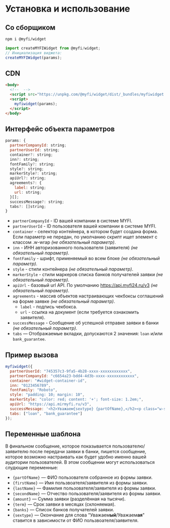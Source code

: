 # Установка и использование

## Со сборщиком

```bash
npm i @myfi/widget
```

```js
import createMYFIWidget from @myfi/widget;
// Инициализация виджета:
createMYFIWidget(params);
```

## CDN

```html
<body>
  <!--  -->
  <script src="https://unpkg.com/@myfi/widget/dist/_bundles/myfiwidget.js"></script>
  <script>
  	myfiwidget(params);
  </script>
</body>
```

## Интерфейс объекта параметров

```js
params: {
  partnerCompanyId: string;
  partnerUserId: string;
  container?: string;
  inn?: string;
  fontFamily?: string;
  style?: string;
  markerStyle?: string;
  apiUrl?: string;
  agreements?: {
    label: string;
    url: string;
  }[];
  successMessage?: string;
  tabs?: []string;
}
```

- `partnerCompanyId` - ID вашей компании в системе MYFI.
- `partnerUserId` - ID пользователя вашей компании в системе MYFI.
- `container` - селектор контейнера, в котором будет создана форма. Если параметр не передан, по умолчанию скрипт ищет элемент с классом .w-wrap *(не обязательный параметр)*.
- `inn` - ИНН авторизованного пользователя (заявителя) *(не обязательный параметр)*.
- `fontFamily` - шрифт, применяемый во всем блоке *(не обязательный параметр)*.
- `style` - стили контейнера *(не обязательный параметр)*.
- `markerStyle` - стили маркеров списка банков получателей заявки *(не обязательный параметр)*.
- `apiUrl` - базовый url API. По умолчанию https://api.myfi24.ru/v3 *(не обязательный параметр)*.
- `agreements` - массив объектов настраивающих чекбоксы соглашений на форме заявке *(не обязательный параметр)*.
  - `label` - подпись чекбокса.
  - `url` - ссылка на документ (если требуется ознакомить заявителя).
- `successMessage` - Сообщение об успешной отправке заявки в банки *(не обязательный параметр)*.
- `tabs` — Отображаемые вкладки, допускаются 2 значения: `loan` и/или `bank_guarantee`.

## Пример вызова

```js
myfiwidget({
  partnerUserId: "745357c3-9fa5-4b28-xxxx-xxxxxxxxxxxx",
  partnerCompanyId: "c6654a23-bdd4-4d3b-xxxx-xxxxxxxxxxxx",
  container: "#widget-container-id",
  inn: "0123456789",
  fontFamily: "Roboto",
  style: "padding: 10; margin: 10",
  markerStyle: "color: red; content: '+'; font-size: 1.2em;",
  apiUrl: "https://api.mirmyfi.ru/v3",
  successMessage: '<h2>Уважаем{sextype} {partOfName},</h2><p class="w-success-msg">Вы подали заявку на получение кредита в размере {amount} ₽ на срок {term}. Ваша заявка отправлена в:<br/> <ul>{banks}</ul> В ближайшее время с вами свяжутся менеджеры банков.</p>',
  tabs: ["loan", "bank_guarantee"]
});
```

## Переменные шаблона

В финальном сообщение, которое показывается пользователю/заявителю после передачи заявки в банки, пишется сообщение, которое возможно настраивать как будет удобно именно вашей аудитории пользователей. В этом сообщении могут использоваться слудющие переменные:

- `{partOfName}` — ФИО пользователя собранное из формы заявки.
- `{firstName}` — Имя пользвоателя/заявителя из формы заявки.
- `{lastName}` — Фамилия пользователя/заявителя из формы заявки.
- `{secondName}` — Отчество пользователя/заявителя из формы заявки.
- `{amount}` — Сумма заявки (разделённая на тысячи).
- `{term}` — Срок заявки в месяцах (склоняемая).
- `{banks}` — Список банков получателей заявки.
- `{sextype}` — Окончание для слова "Уважаем**ый**/Уважаем**ая**" ставится в зависимости от ФИО пользвоателя/заявителя.
